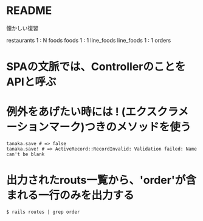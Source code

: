 # README

懐かしい復習

restaurants 1 : N foods
foods       1 : 1 line_foods
line_foods  1 : 1 orders

# SPAの文脈では、ControllerのことをAPIと呼ぶ

# 例外をあげたい時には ! (エクスクラメーションマーク)つきのメソッドを使う

```
tanaka.save # => false
tanaka.save! # => ActiveRecord::RecordInvalid: Validation failed: Name can't be blank
```

# 出力されたrouts一覧から、'order'が含まれる一行のみを出力する

```
$ rails routes | grep order
```
